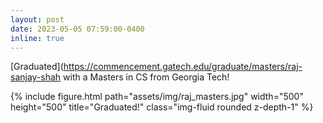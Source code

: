 ```yaml
---
layout: post
date: 2023-05-05 07:59:00-0400
inline: true
---
```

[Graduated](https://commencement.gatech.edu/graduate/masters/raj-sanjay-shah with a Masters in CS from Georgia Tech!
<div class="row">
    <div class="col-sm mt-3 mt-md-0">
        {% include figure.html path="assets/img/raj_masters.jpg" width="500" height="500" title="Graduated!" class="img-fluid rounded z-depth-1" %}
    </div>
</div>
<!-- ![alt text](https://github.com/Raj-Sanjay-Shah/raj-sanjay-shah.github.io/tree/master/assets/img/raj_masters.jpg) -->


